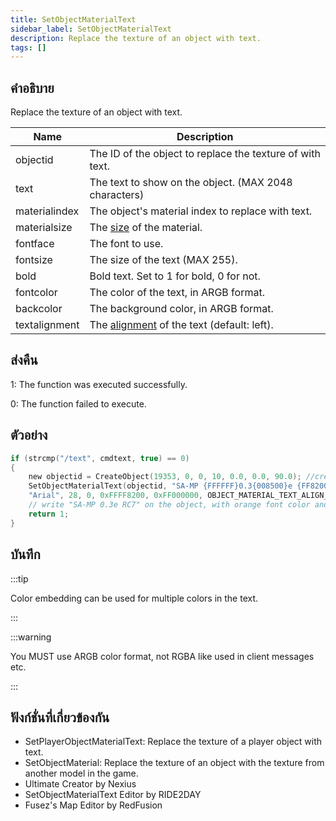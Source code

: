 ```yaml
---
title: SetObjectMaterialText
sidebar_label: SetObjectMaterialText
description: Replace the texture of an object with text.
tags: []
---
```


## คำอธิบาย

Replace the texture of an object with text.

| Name          | Description                                                                      |
| ------------- | -------------------------------------------------------------------------------- |
| objectid      | The ID of the object to replace the texture of with text.                        |
| text          | The text to show on the object. (MAX 2048 characters)                            |
| materialindex | The object's material index to replace with text.                                |
| materialsize  | The [size](../resources/materialtextsizes) of the material.                      |
| fontface      | The font to use.                                                                 |
| fontsize      | The size of the text (MAX 255).                                                  |
| bold          | Bold text. Set to 1 for bold, 0 for not.                                         |
| fontcolor     | The color of the text, in ARGB format.                                           |
| backcolor     | The background color, in ARGB format.                                            |
| textalignment | The [alignment](../resources/materialtextalignment) of the text (default: left). |

## ส่งคืน

1: The function was executed successfully.

0: The function failed to execute.

## ตัวอย่าง

```c
if (strcmp("/text", cmdtext, true) == 0)
{
    new objectid = CreateObject(19353, 0, 0, 10, 0.0, 0.0, 90.0); //create the object
    SetObjectMaterialText(objectid, "SA-MP {FFFFFF}0.3{008500}e {FF8200}RC7", 0, OBJECT_MATERIAL_SIZE_256x128,
    "Arial", 28, 0, 0xFFFF8200, 0xFF000000, OBJECT_MATERIAL_TEXT_ALIGN_CENTER);
    // write "SA-MP 0.3e RC7" on the object, with orange font color and black background
    return 1;
}
```

## บันทึก

:::tip

Color embedding can be used for multiple colors in the text.

:::

:::warning

You MUST use ARGB color format, not RGBA like used in client messages etc.

:::

## ฟังก์ชั่นที่เกี่ยวข้องกัน

- SetPlayerObjectMaterialText: Replace the texture of a player object with text.
- SetObjectMaterial: Replace the texture of an object with the texture from another model in the game.
- Ultimate Creator by Nexius
- SetObjectMaterialText Editor by RIDE2DAY
- Fusez's Map Editor by RedFusion
